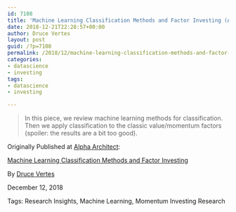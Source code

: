 ```yaml
---
id: 7108
title: 'Machine Learning Classification Methods and Factor Investing (Alpha Architect)'
date: 2018-12-21T22:28:57+00:00
author: Druce Vertes
layout: post
guid: /?p=7108
permalink: /2018/12/machine-learning-classification-methods-and-factor-investing
categories: 
- datascience
- investing
tags: 
- datascience
- investing

---
```


> In this piece, we review machine learning methods for classification.  Then we apply classification to the classic value/momentum factors (spoiler: the results are a bit too good).

<!--more-->

Originally Published at [Alpha Architect](alphaarchitect.com):


[Machine Learning Classification Methods and Factor Investing](https://alphaarchitect.com/2018/12/21/machine-learning-classification-methods-and-factor-investing/)

By [Druce Vertes](https://alphaarchitect.com/user/druce.vertes/)

December 12, 2018

Tags: Research Insights, Machine Learning, Momentum Investing Research

